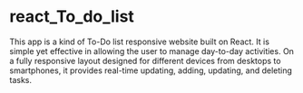 # react_To_do_list
This app is a kind of To-Do list responsive website built on React. It is simple yet effective in allowing the user to manage day-to-day activities. On a fully responsive layout designed for different devices from desktops to smartphones, it provides real-time updating, adding, updating, and deleting tasks. 
